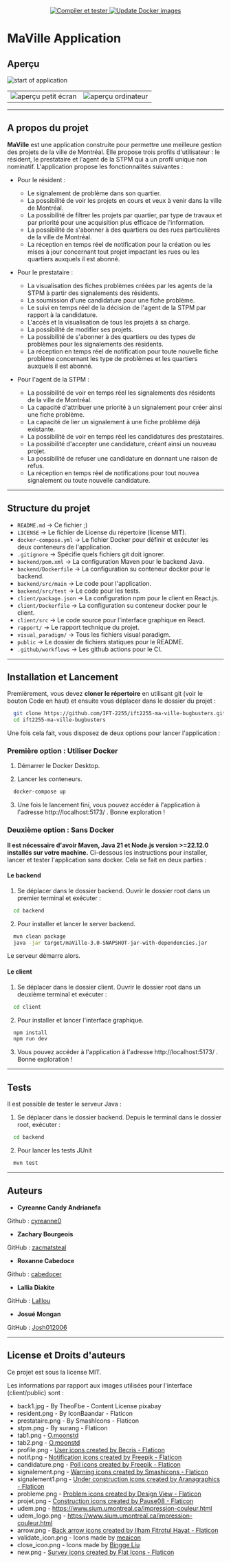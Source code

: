 <p align="center">
  <a href="https://github.com/IFT-2255/ift2255-ma-ville-bugbusters/actions/workflows/test.yml">
    <img src="https://github.com/IFT-2255/ift2255-ma-ville-bugbusters/actions/workflows/test.yml/badge.svg" alt="Compiler et tester" />
  </a>
  <a href="https://github.com/IFT-2255/ift2255-ma-ville-bugbusters/actions/workflows/docker.yml">
    <img src="https://github.com/IFT-2255/ift2255-ma-ville-bugbusters/actions/workflows/docker.yml/badge.svg" alt="Update Docker images" />
  </a>
</p>

# MaVille Application


## Aperçu
<img alt="start of application" src="/public/showcase.png">
<table>
  <tr>
    <td>
      <img alt="aperçu petit écran" src="/public/showcase1.png">
    </td>
    <td>
      <img alt="aperçu ordinateur" src="/public/showcase2.png">
    </td>
  </tr>
</table>

---

## A propos du projet

**MaVille** est une application construite pour permettre une meilleure gestion des projets de la ville de Montréal. Elle
propose trois profils d'utilisateur : le résident, le prestataire et l'agent de la STPM qui a un profil unique non nominatif.
L'application propose les fonctionnalités suivantes : 

- Pour le résident : 
    - Le signalement de problème dans son quartier.
    - La possibilité de voir les projets en cours et veux à venir dans la ville de Montréal.
    - La possibilité de filtrer les projets par quartier, par type de travaux et par priorité pour une acquisition plus efficace de l'information.
    - La possibilité de s'abonner à des quartiers ou des rues particulières de la ville de Montréal.
    - La réception en temps réel de notification pour la création ou les mises à jour concernant tout projet impactant les rues ou les quartiers auxquels il est abonné.

- Pour le prestataire : 
    - La visualisation des fiches problèmes créées par les agents de la STPM à partir des signalements des résidents.
    - La soumission d'une candidature pour une fiche problème.
    - Le suivi en temps réel de la décision de l'agent de la STPM par rapport à la candidature.
    - L'accès et la visualisation de tous les projets à sa charge.
    - La possibilité de modifier ses projets.
    - La possibilité de s'abonner à des quartiers ou des types de problèmes pour les signalements des résidents.
    - La réception en temps réel de notification pour toute nouvelle fiche problème concernant les type de problèmes et les quartiers auxquels il est abonné.

- Pour l'agent de la STPM : 
    - La possibilité de voir en temps réel les signalements des résidents de la ville de Montréal.
    - La capacité d'attribuer une priorité à un signalement pour créer ainsi une fiche problème.
    - La capacité de lier un signalement à une fiche problème déjà existante.
    - La possibilité de voir en temps réel les candidatures des prestataires.
    - La possibilité d'accepter une candidature, créant ainsi un nouveau projet.
    - La possibilité de refuser une candidature en donnant une raison de refus.
    - La réception en temps réel de notifications pour tout nouvea signalement ou toute nouvelle candidature.

---

## Structure du projet

- `README.md`            -> Ce fichier ;)
- `LICENSE`              -> Le fichier de License du répertoire (license MIT).
- `docker-compose.yml`   -> Le fichier Docker pour définir et exécuter les deux conteneurs de l'application.
- `.gitignore`           -> Spécifie quels fichiers git doit ignorer.
- `backend/pom.xml`      -> La configuration Maven pour le backend Java.
- `backend/Dockerfile`   -> La configuration su conteneur docker pour le backend.
- `backend/src/main`     -> Le code pour l'application.
- `backend/src/test`     -> Le code pour les tests.
- `client/package.json`  -> La configuration npm pour le client en React.js.
- `client/Dockerfile`    -> La configuration su conteneur docker pour le client.
- `client/src`           -> Le code source pour l'interface graphique en React.
- `rapport/`             -> Le rapport technique du projet.
- `visual_paradigm/`     -> Tous les fichiers visual paradigm.
- `public`               -> Le dossier de fichiers statiques pour le README.
- `.github/workflows`    -> Les github actions pour le CI.

---

## Installation et Lancement

Premièrement, vous devez **cloner le répertoire** en utilisant git (voir le bouton Code en haut) et ensuite
vous déplacer dans le dossier du projet :
  ```bash
    git clone https://github.com/IFT-2255/ift2255-ma-ville-bugbusters.git
    cd ift2255-ma-ville-bugbusters
  ```

Une fois cela fait, vous disposez de deux options pour lancer l'application : 

### Première option : Utiliser Docker

1. Démarrer le Docker Desktop.

2. Lancer les conteneurs.
  ```bash
    docker-compose up
  ```

3. Une fois le lancement fini, vous pouvez accéder à l'application à l'adresse http://localhost:5173/ . Bonne exploration !



### Deuxième option : Sans Docker

**Il est nécessaire d'avoir Maven, Java 21 et Node.js version >=22.12.0 installés sur votre machine.**
Ci-dessous les instructions pour installer, lancer et tester l'application sans docker. Cela se fait en deux parties : 

#### Le backend

1. Se déplacer dans le dossier backend. Ouvrir le dossier root dans un premier terminal et exécuter :
  ```bash
    cd backend
  ```

2. Pour installer et lancer le server backend.
  ```bash
    mvn clean package
    java -jar target/maVille-3.0-SNAPSHOT-jar-with-dependencies.jar
  ```
  Le serveur démarre alors.


#### Le client

1. Se déplacer dans le dossier client. Ouvrir le dossier root dans un deuxième terminal et exécuter : 
  ```bash
    cd client
  ```

2. Pour installer et lancer l'interface graphique.
  ```bash
    npm install
    npm run dev
  ```

3. Vous pouvez accéder à l'application à l'adresse http://localhost:5173/ . Bonne exploration !

---

## Tests

Il est possible de tester le serveur Java : 

1. Se déplacer dans le dossier backend. Depuis le terminal dans le dossier root, exécuter :
  ```bash
    cd backend
  ```

2. Pour lancer les tests JUnit
  ```bash
    mvn test
  ```

---

## Auteurs

- **Cyreanne Candy Andrianefa**

Github : [cyreanne0](https://github.com/cyreanne0)

- **Zachary Bourgeois**

GitHub : [zacmatsteal](https://github.com/zacmatsteal)

- **Roxanne Cabedoce**

Github : [cabedocer](https://github.com/cabedocer)

- **Lallia Diakite**

GitHub : [Lalllou](https://github.com/Lalllou)

- **Josué Mongan**

GitHub : [Josh012006](https://github.com/Josh012006)

---

## License et Droits d'auteurs

Ce projet est sous la license MIT.

Les informations par rapport aux images utilisées pour l'interface (client/public) sont :

- back1.jpg - By TheoFbe - Content License pixabay
- resident.png - By IconBaandar - Flaticon
- prestataire.png - By SmashIcons - Flaticon
- stpm.png - By surang - Flaticon
- tab1.png - <a href="https://www.flaticon.com/authors/omoonstd" title="O.moonstd"> O.moonstd </a>
- tab2.png - <a href="https://www.flaticon.com/authors/omoonstd" title="O.moonstd"> O.moonstd </a>
- profile.png - <a href="https://www.flaticon.com/free-icons/user" title="user icons">User icons created by Becris - Flaticon</a>
- notif.png - <a href="https://www.flaticon.com/free-icons/notification" title="notification icons">Notification icons created by Freepik - Flaticon</a>
- candidature.png - <a href="https://www.flaticon.com/free-icons/poll" title="poll icons">Poll icons created by Freepik - Flaticon</a>
- signalement.png - <a href="https://www.flaticon.com/free-icons/warning" title="warning icons">Warning icons created by Smashicons - Flaticon</a>
- signalement1.png - <a href="https://www.flaticon.com/free-icons/under-construction" title="under construction icons">Under construction icons created by Aranagraphics - Flaticon</a>
- probleme.png - <a href="https://www.flaticon.com/free-icons/problem" title="problem icons">Problem icons created by Design View - Flaticon</a>
- projet.png - <a href="https://www.flaticon.com/free-icons/construction" title="construction icons">Construction icons created by Pause08 - Flaticon</a>
- udem.png - https://www.sium.umontreal.ca/impression-couleur.html
- udem_logo.png - https://www.sium.umontreal.ca/impression-couleur.html
- arrow.png - <a href="https://www.flaticon.com/free-icons/back-arrow" title="back arrow icons">Back arrow icons created by Ilham Fitrotul Hayat - Flaticon</a>
- validate_icon.png - Icons made by <a href="https://www.flaticon.com/authors/meaicon" title="meaicon"> meaicon </a>
- close_icon.png - Icons made by <a href="https://www.flaticon.com/authors/bingge-liu" title="Bingge Liu"> Bingge Liu </a>
- new.png - <a href="https://www.flaticon.com/free-icons/survey" title="survey icons">Survey icons created by Flat Icons - Flaticon</a>
